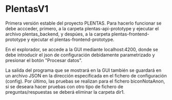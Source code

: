 # PlentasV1

Primera versión estable del proyecto PLENTAS. Para hacerlo funcionar se debe accceder, primero, a la carpeta plentas-api-prototype y ejecutar el archivo plentas_backend, y despúes, a la carpeta plentas-frontend-prototype y ejecutar el plentas-frontend-prototype.

En el explorador, se accede a la GUI mediante localhost:4200, donde se debe introducir el json de configuración debidamente parametrizado y presionar el botón "Procesar datos".

La salida del programa que se mostrará en la GUI también se guardará en un archivo JSON en la dirección especificada en el fichero de configuración (config). Por último, las pruebas se realizan para el fichero biconNotaAnon, si se deseara hacer pruebas con otro tipo de fichero de preguntas/respuestas se deberá eliminar la carpeta dir1.
